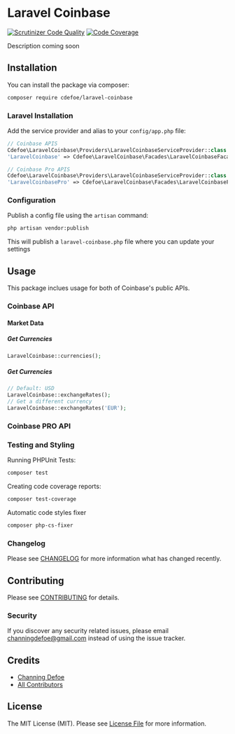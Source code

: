 # Laravel Coinbase
[![Scrutinizer Code Quality](https://scrutinizer-ci.com/g/ChanningDefoe/laravel-coinbase/badges/quality-score.png?b=master)](https://scrutinizer-ci.com/g/ChanningDefoe/laravel-coinbase/?branch=master)
[![Code Coverage](https://scrutinizer-ci.com/g/ChanningDefoe/laravel-coinbase/badges/coverage.png?b=master)](https://scrutinizer-ci.com/g/ChanningDefoe/laravel-coinbase/?branch=master)

Description coming soon

## Installation

You can install the package via composer:

```bash
composer require cdefoe/laravel-coinbase
```

### Laravel Installation

Add the service provider and alias to your `config/app.php` file:

```php
// Coinbase APIS
Cdefoe\LaravelCoinbase\Providers\LaravelCoinbaseServiceProvider::class
'LaravelCoinbase' => Cdefoe\LaravelCoinbase\Facades\LaravelCoinbaseFacade::class

// Coinbase Pro APIS
Cdefoe\LaravelCoinbase\Providers\LaravelCoinbaseServiceProvider::class
'LaravelCoinbasePro' => Cdefoe\LaravelCoinbase\Facades\LaravelCoinbaseProFacade::class
```

### Configuration
Publish a config file using the `artisan` command:
```bash
php artisan vendor:publish
```
This will publish a `laravel-coinbase.php` file where you can update your settings

## Usage

This package inclues usage for both of Coinbase's public APIs.

### Coinbase API

#### Market Data

##### Get Currencies
``` php
LaravelCoinbase::currencies();
```

##### Get Currencies
``` php
// Default: USD
LaravelCoinbase::exchangeRates();
// Get a different currency
LaravelCoinbase::exchangeRates('EUR');
```

### Coinbase PRO API

### Testing and Styling

Running PHPUnit Tests:

``` bash
composer test
```

Creating code coverage reports:

``` bash
composer test-coverage
```

Automatic code styles fixer

``` bash
composer php-cs-fixer
```

### Changelog

Please see [CHANGELOG](CHANGELOG.md) for more information what has changed recently.

## Contributing

Please see [CONTRIBUTING](CONTRIBUTING.md) for details.

### Security

If you discover any security related issues, please email channingdefoe@gmail.com instead of using the issue tracker.

## Credits

- [Channing Defoe](https://github.com/cdefoe)
- [All Contributors](../../contributors)

## License

The MIT License (MIT). Please see [License File](LICENSE.md) for more information.
